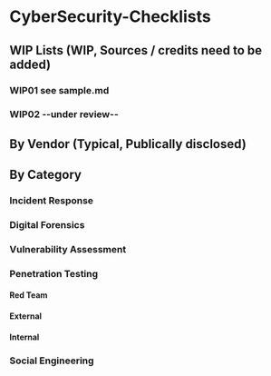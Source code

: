 # CyberSecurity-Checklists
## WIP Lists (WIP, Sources / credits need to be added)
### WIP01 **see sample.md**
### WIP02 --under review--
## By Vendor (Typical, Publically disclosed)
## By Category
### Incident Response
### Digital Forensics
### Vulnerability Assessment
### Penetration Testing
#### Red Team
#### External
#### Internal
### Social Engineering
